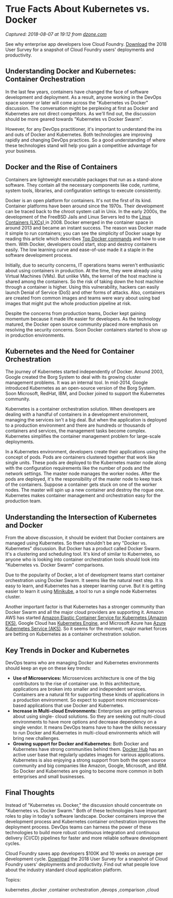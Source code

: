 # True Facts About Kubernetes vs. Docker

_Captured: 2018-08-07 at 19:12 from [dzone.com](https://dzone.com/articles/true-facts-about-kubernetes-vs-docker-itsyndicate?edition=385338&utm_source=Zone%20Newsletter&utm_medium=email&utm_campaign=cloud%202018-08-07)_

See why enterprise app developers love Cloud Foundry. [Download](https://dzone.com/go?i=295426&u=https%3A%2F%2Fwww.cloudfoundry.org%2Fcf-user-report-2018%2F%3Futm_source%3Ddzone%26utm_medium%3Dpaid%26utm_campaign%3Dleadgen) the 2018 User Survey for a snapshot of Cloud Foundry users' deployments and productivity.

## Understanding Docker and Kubernetes: Container Orchestration

In the last few years, containers have changed the face of software development and deployment. As a result, anyone working in the DevOps space sooner or later will come across the "Kubernetes vs Docker" discussion. The conversation might be perplexing at first as Docker and Kubernetes are not direct competitors. As we'll find out, the discussion should be more geared towards "Kubernetes vs Docker Swarm".

However, for any DevOps practitioner, it's important to understand the ins and outs of Docker and Kubernetes. Both technologies are improving rapidly and changing DevOps practices. So a good understanding of where these technologies stand will help you gain a competitive advantage for your business.

## Docker and the Rise of Containers

Containers are lightweight executable packages that run as a stand-alone software. They contain all the necessary components like code, runtime, system tools, libraries, and configuration settings to execute consistently.

Docker is an open platform for containers. It's not the first of its kind. Container platforms have been around since the 1970s. Their development can be traced back to the chroot system call in Unix. In the early 2000s, the development of the FreeBSD Jails and Linux Servers led to the [Linux Containers (LXCs) ](https://linuxcontainers.org/) in 2008. Docker emerged in the container space in around 2013 and became an instant success. The reason was Docker made it simple to run containers; you can see the simplicity of Docker usage by reading this article which describes [Top Docker commands](https://itsyndicate.org/blog/docker-commands-any-docker-expert-must-know/) and how to use them. With Docker, developers could start, stop and destroy containers easily. The low learning curve and ease-of-use made it a staple in the software development process.

Initially, due to security concerns, IT operations teams weren't enthusiastic about using containers in production. At the time, they were already using Virtual Machines (VMs). But unlike VMs, the kernel of the host machine is shared among the containers. So the risk of taking down the host machine through a container is higher. Using this vulnerability, hackers can easily launch Denial of Service (DoS) and other forms of attacks. Also, containers are created from common images and teams were wary about using bad images that might put the whole production pipeline at risk.

Despite the concerns from production teams, Docker kept gaining momentum because it made life easier for developers. As the technology matured, the Docker open source community placed more emphasis on resolving the security concerns. Soon Docker containers started to show up in production environments.

## Kubernetes and the Need for Container Orchestration

The journey of Kubernetes started independently of Docker. Around 2003, Google created the Borg System to deal with its growing cluster management problems. It was an internal tool. In mid-2014, Google introduced Kubernetes as an open-source version of the Borg System. Soon Microsoft, RedHat, IBM, and Docker joined to support the Kubernetes community.

Kubernetes is a container orchestration solution. When developers are dealing with a handful of containers in a development environment, managing the services isn't a big deal. But when the application is deployed to a production environment and there are hundreds or thousands of containers and services, the management tasks become complex. Kubernetes simplifies the container management problem for large-scale deployments.

In a Kubernetes environment, developers create their applications using the concept of pods. Pods are containers clustered together that work like single units. These pods are deployed to the Kubernetes master node along with the configuration requirements like the number of pods and the network settings. The master node manages the worker nodes. After the pods are deployed, it's the responsibility of the master node to keep track of the containers. Suppose a container gets stuck on one of the worker nodes. The master will spin up a new container and destroy the rogue one. Kubernetes makes container management and orchestration easy for the production team.

## Understanding the Intersection of Kubernetes and Docker

From the above discussion, it should be evident that Docker containers are managed using Kubernetes. So there shouldn't be any "Docker vs. Kubernetes" discussion. But Docker has a product called Docker Swarm. It's a clustering and scheduling tool. It's kind of similar to Kubernetes, so anyone who is looking into container orchestration tools should look into "Kubernetes vs. Docker Swarm" comparisons.

Due to the popularity of Docker, a lot of development teams start container orchestration using Docker Swarm. It seems like the natural next step. It is easy to learn, and Kubernetes has a steeper learning curve. But it is getting easier to learn it using [Minikube](https://kubernetes.io/docs/setup/minikube/), a tool to run a single node Kubernetes cluster.

Another important factor is that Kubernetes has a stronger community than Docker Swarm and all the major cloud providers are supporting it. Amazon AWS has started [Amazon Elastic Container Service for Kubernetes (Amazon EKS)](https://aws.amazon.com/eks/), Google Cloud has [Kubernetes Engine](https://cloud.google.com/kubernetes-engine/), and Microsoft Azure has [Azure Kubernetes Service (AKS)](https://azure.microsoft.com/en-us/services/kubernetes-service/). So it seems for the moment, major market forces are betting on Kubernetes as a container orchestration solution.

## Key Trends in Docker and Kubernetes

DevOps teams who are managing Docker and Kubernetes environments should keep an eye on these key trends:

  * **Use of Microservices:** Microservices architecture is one of the big contributors to the rise of container use. In this architecture, applications are broken into smaller and independent services. Containers are a natural fit for supporting these kinds of applications in a production environment. So expect to support more microservices-based applications that use Docker and Kubernetes.
  * **Increase in Multi-cloud Environments:** Enterprises are getting nervous about using single- cloud solutions. So they are seeking out multi-cloud environments to have more options and decrease dependency on a single vendor. It means DevOps teams have to have the skills necessary to run Docker and Kubernetes in multi-cloud environments which will bring new challenges.
  * **Growing support for Docker and Kubernetes:** Both Docker and Kubernetes have strong communities behind them. [Docker Hub](https://hub.docker.com/) has an active user base that regularly updates images for various applications. Kubernetes is also enjoying a strong support from both the open source community and big companies like Amazon, Google, Microsoft, and IBM. So Docker and Kubernetes are going to become more common in both enterprises and small businesses.

##  Final Thoughts

Instead of "Kubernetes vs. Docker," the discussion should concentrate on "Kubernetes vs. Docker Swarm." Both of these technologies have important roles to play in today's software landscape. Docker containers improve the development process and Kubernetes container orchestration improves the deployment process. DevOps teams can harness the power of these technologies to build more robust continuous integration and continuous delivery (CI/CD) pipelines for faster and more reliable software development cycles.

Cloud Foundry saves app developers $100K and 10 weeks on average per development cycle. [Download](https://dzone.com/go?i=295427&u=https%3A%2F%2Fwww.cloudfoundry.org%2Fcf-user-report-2018%2F%3Futm_source%3Ddzone%26utm_medium%3Dpaid%26utm_campaign%3Dleadgen) the 2018 User Survey for a snapshot of Cloud Foundry users' deployments and productivity. Find out what people love about the industry standard cloud application platform.

Topics:

kubernetes ,docker ,container orchestration ,devops ,comparison ,cloud

